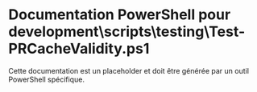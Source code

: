 # Documentation PowerShell pour development\scripts\testing\Test-PRCacheValidity.ps1

Cette documentation est un placeholder et doit être générée par un outil PowerShell spécifique.
